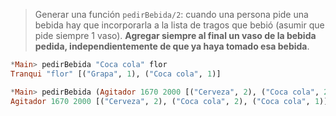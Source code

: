 > Generar una función `pedirBebida/2`: cuando una persona pide una bebida hay que incorporarla a la lista de tragos que bebió (asumir que pide siempre 1 vaso). **Agregar siempre al final un vaso de la bebida pedida, independientemente de que ya haya tomado esa bebida**.

``` haskell
*Main> pedirBebida "Coca cola" flor
Tranqui "flor" [("Grapa", 1), ("Coca cola", 1)]

*Main> pedirBebida (Agitador 1670 2000 [("Cerveza", 2), ("Coca cola", 2)] "rodri")
Agitador 1670 2000 [("Cerveza", 2), ("Coca cola", 2), ("Coca cola", 1)] "rodri"
```
